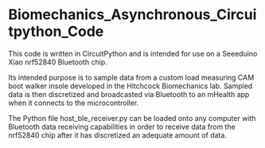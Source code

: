 # Biomechanics_Asynchronous_Circuitpython_Code
This code is written in CircuitPython and is intended for use on a Seeeduino Xiao nrf52840 Bluetooth chip.

Its intended purpose is to sample data from a custom load measuring CAM boot walker insole developed in the Hitchcock Biomechanics lab.
Sampled data is then discretized and broadcasted via Bluetooth to an mHealth app when it connects to the microcontroller.

The Python file host_ble_receiver.py can be loaded onto any computer with Bluetooth data receiving capabilities in order to receive data
from the nrf52840 chip after it has discretized an adequate amount of data.
